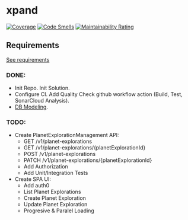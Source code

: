 # xpand

[![Coverage](https://sonarcloud.io/api/project_badges/measure?project=iulianPeiu6_xpand&metric=coverage)](https://sonarcloud.io/summary/new_code?id=iulianPeiu6_xpand) [![Code Smells](https://sonarcloud.io/api/project_badges/measure?project=iulianPeiu6_xpand&metric=code_smells)](https://sonarcloud.io/summary/new_code?id=iulianPeiu6_xpand) [![Maintainability Rating](https://sonarcloud.io/api/project_badges/measure?project=iulianPeiu6_xpand&metric=sqale_rating)](https://sonarcloud.io/summary/new_code?id=iulianPeiu6_xpand)

## Requirements
[See requirements](https://github.com/iulianPeiu6/xpand/blob/master/docs/requirements.pdf)

### DONE:
- Init Repo. Init Solution.
- Configure CI. Add Quality Check github workflow action (Build, Test, SonarCloud Analysis).
- [DB Modeling](https://github.com/iulianPeiu6/xpand/blob/master/docs/db-diagram.png).

### TODO: 
- Create PlanetExplorationManagement API:
  - GET /v1/planet-explorations
  - GET /v1/planet-explorations/{planetExplorationId}
  - POST /v1/planet-explorations
  - PATCH /v1/planet-explorations/{planetExplorationId}
  - Add Authorization
  - Add Unit/Integration Tests
- Create SPA UI:
  - Add auth0
  - List Planet Explorations
  - Create Planet Exploration
  - Update Planet Exploration
  - Progresive & Paralel Loading

